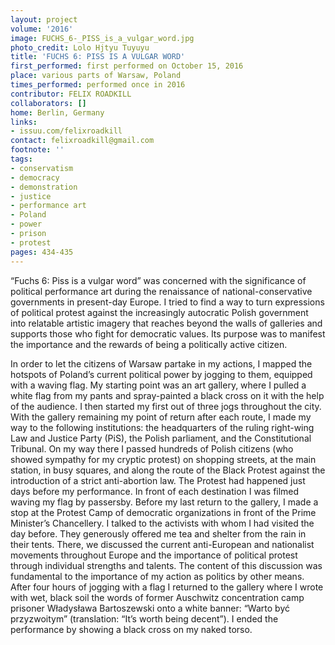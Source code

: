 ```yaml
---
layout: project
volume: '2016'
image: FUCHS_6-_PISS_is_a_vulgar_word.jpg
photo_credit: Lolo Hjtyu Tuyuyu
title: 'FUCHS 6: PISS IS A VULGAR WORD'
first_performed: first performed on October 15, 2016
place: various parts of Warsaw, Poland
times_performed: performed once in 2016
contributor: FELIX ROADKILL
collaborators: []
home: Berlin, Germany
links:
- issuu.com/felixroadkill
contact: felixroadkill@gmail.com
footnote: ''
tags:
- conservatism
- democracy
- demonstration
- justice
- performance art
- Poland
- power
- prison
- protest
pages: 434-435
---
```


“Fuchs 6: Piss is a vulgar word” was concerned with the significance of political performance art during the renaissance of national-conservative governments in present-day Europe. I tried to find a way to turn expressions of political protest against the increasingly autocratic Polish government into relatable artistic imagery that reaches beyond the walls of galleries and supports those who fight for democratic values. Its purpose was to manifest the importance and the rewards of being a politically active citizen.

In order to let the citizens of Warsaw partake in my actions, I mapped the hotspots of Poland’s current political power by jogging to them, equipped with a waving flag. My starting point was an art gallery, where I pulled a white flag from my pants and spray-painted a black cross on it with the help of the audience. I then started my first out of three jogs throughout the city. With the gallery remaining my point of return after each route, I made my way to the following institutions: the headquarters of the ruling right-wing Law and Justice Party (PiS), the Polish parliament, and the Constitutional Tribunal. On my way there I passed hundreds of Polish citizens (who showed sympathy for my cryptic protest) on shopping streets, at the main station, in busy squares, and along the route of the Black Protest against the introduction of a strict anti-abortion law. The Protest had happened just days before my performance. In front of each destination I was filmed waving my flag by passersby. Before my last return to the gallery, I made a stop at the Protest Camp of democratic organizations in front of the Prime Minister’s Chancellery. I talked to the activists with whom I had visited the day before. They generously offered me tea and shelter from the rain in their tents. There, we discussed the current anti-European and nationalist movements throughout Europe and the importance of political protest through individual strengths and talents. The content of this discussion was fundamental to the importance of my action as politics by other means. After four hours of jogging with a flag I returned to the gallery where I wrote with wet, black soil the words of former Auschwitz concentration camp prisoner Władysława Bartoszewski onto a white banner: “Warto być przyzwoitym” (translation: “It’s worth being decent”). I ended the performance by showing a black cross on my naked torso.
